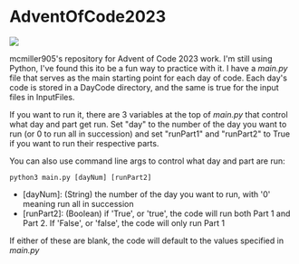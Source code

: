 # AdventOfCode2023
![](https://img.shields.io/badge/stars%20⭐-0-yellow)

mcmiller905's repository for Advent of Code 2023 work. I'm still using Python, I've found this ito be a fun way to practice with it. I have a *main.py* file that serves as the main starting point for each day of code. Each day's code is stored in a DayCode directory, and the same is true for the input files in InputFiles.

If you want to run it, there are 3 variables at the top of *main.py* that control what day and part get run. Set "day" to the number of the day you want to run (or 0 to run all in succession) and set "runPart1" and "runPart2" to True if you want to run their respective parts.

You can also use command line args to control what day and part are run:

    python3 main.py [dayNum] [runPart2]
 - [dayNum]: (String) the number of the day you want to run, with '0' meaning run all in succession
 - [runPart2]: (Boolean) if 'True', or 'true', the code will run both Part 1 and Part 2. If 'False', or 'false', the code will only run Part 1
 
 If either of these are blank, the code will default to the values specified in *main.py*